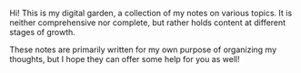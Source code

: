 Hi! This is my digital garden, a collection of my notes on various topics. It is neither comprehensive nor complete, but rather holds content at different stages of growth.

These notes are primarily written for my own purpose of organizing my thoughts, but I hope they can offer some help for you as well!

